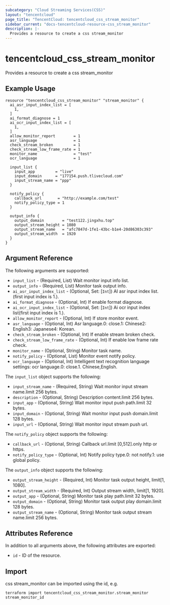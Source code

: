 ```yaml
---
subcategory: "Cloud Streaming Services(CSS)"
layout: "tencentcloud"
page_title: "TencentCloud: tencentcloud_css_stream_monitor"
sidebar_current: "docs-tencentcloud-resource-css_stream_monitor"
description: |-
  Provides a resource to create a css stream_monitor
---
```


# tencentcloud_css_stream_monitor

Provides a resource to create a css stream_monitor

## Example Usage

```hcl
resource "tencentcloud_css_stream_monitor" "stream_monitor" {
  ai_asr_input_index_list = [
    1,
  ]
  ai_format_diagnose = 1
  ai_ocr_input_index_list = [
    1,
  ]
  allow_monitor_report        = 1
  asr_language                = 1
  check_stream_broken         = 1
  check_stream_low_frame_rate = 1
  monitor_name                = "test"
  ocr_language                = 1

  input_list {
    input_app         = "live"
    input_domain      = "177154.push.tlivecloud.com"
    input_stream_name = "ppp"
  }

  notify_policy {
    callback_url       = "http://example.com/test"
    notify_policy_type = 1
  }

  output_info {
    output_domain        = "test122.jingxhu.top"
    output_stream_height = 1080
    output_stream_name   = "afc7847d-1fe1-43bc-b1e4-20d86303c393"
    output_stream_width  = 1920
  }
}
```

## Argument Reference

The following arguments are supported:

* `input_list` - (Required, List) Wait monitor input info list.
* `output_info` - (Required, List) Monitor task output info.
* `ai_asr_input_index_list` - (Optional, Set: [`Int`]) AI asr input index list.(first input index is 1.).
* `ai_format_diagnose` - (Optional, Int) If enable format diagnose.
* `ai_ocr_input_index_list` - (Optional, Set: [`Int`]) Ai ocr input index list(first input index is 1.).
* `allow_monitor_report` - (Optional, Int) If store monitor event.
* `asr_language` - (Optional, Int) Asr language.0: close.1: Chinese2: English3: Japanese4: Korean.
* `check_stream_broken` - (Optional, Int) If enable stream broken check.
* `check_stream_low_frame_rate` - (Optional, Int) If enable low frame rate check.
* `monitor_name` - (Optional, String) Monitor task name.
* `notify_policy` - (Optional, List) Monitor event notify policy.
* `ocr_language` - (Optional, Int) Intelligent text recognition language settings: ocr language.0: close.1. Chinese,English.

The `input_list` object supports the following:

* `input_stream_name` - (Required, String) Wait monitor input stream name.limit 256 bytes.
* `description` - (Optional, String) Description content.limit 256 bytes.
* `input_app` - (Optional, String) Wait monitor input push path.limit 32 bytes.
* `input_domain` - (Optional, String) Wait monitor input push domain.limit 128 bytes.
* `input_url` - (Optional, String) Wait monitor input stream push url.

The `notify_policy` object supports the following:

* `callback_url` - (Optional, String) Callback url.limit [0,512].only http or https.
* `notify_policy_type` - (Optional, Int) Notify policy type.0: not notify.1: use global policy.

The `output_info` object supports the following:

* `output_stream_height` - (Required, Int) Monitor task output height, limit[1, 1080].
* `output_stream_width` - (Required, Int) Output stream width, limit[1, 1920].
* `output_app` - (Optional, String) Monitor task play path.limit 32 bytes.
* `output_domain` - (Optional, String) Monitor task output play domain.limit 128 bytes.
* `output_stream_name` - (Optional, String) Monitor task output stream name.limit 256 bytes.

## Attributes Reference

In addition to all arguments above, the following attributes are exported:

* `id` - ID of the resource.




## Import

css stream_monitor can be imported using the id, e.g.

```
terraform import tencentcloud_css_stream_monitor.stream_monitor stream_monitor_id
```


